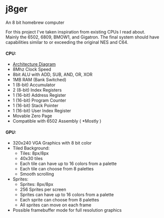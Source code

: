 # j8ger
An 8 bit homebrew computer

For this project I've taken inspiration from existing CPUs I read about. Mainly the 6502, 6809, BMOW1, and Gigatron. The final system should have capabilities similar to or exceeding the original NES and C64.

#### CPU:
* [Architecture Diagram](./docs/j8ger-arch.png)
* 8Mhz Clock Speed
* 8bit ALU with ADD, SUB, AND, OR, XOR
* 1MB RAM (Bank Switched)
* 1 (8-bit) Accumulator
* 2 (8-bit) Index Registers
* 1 (16-bit) Address Register
* 1 (16-bit) Program Counter
* 1 (16-bit) Stack Pointer
* 1 (16-bit) User Index Register
* Movable Zero Page
* Compatible with 6502 Assembly ( *Mostly )

#### GPU:
* 320x240 VGA Graphics with 8 bit color
* Tiled Background:
   * Tiles: 8px/8px
   * 40x30 tiles
   * Each tile can have up to 16 colors from a palette
   * Each tile can choose from 8 palettes
   * Smooth scrolling
* Sprites:
   * Sprites: 8px/8px
   * 256 Sprites per screen
   * Sprites can have up to 16 colors from a palette
   * Each sprite can choose from 8 palettes
   * All sprites can move on each frame
* Possible framebuffer mode for full resolution graphics
